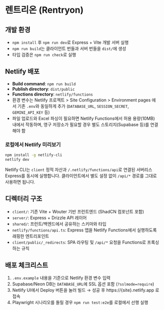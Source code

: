 # 렌트리온 (Rentryon)

## 개발 환경
- `npm install` 후 `npm run dev`로 Express + Vite 개발 서버 실행
- `npm run build`는 클라이언트 번들과 서버 번들을 `dist/`에 생성
- 타입 검증은 `npm run check`로 실행

## Netlify 배포
- **Build command**: `npm run build`
- **Publish directory**: `dist/public`
- **Functions directory**: `netlify/functions`
- 환경 변수는 Netlify 프로젝트 > Site Configuration > Environment pages 에서 기존 `.env`와 동일하게 추가 (`DATABASE_URL`, `SESSION_SECRET`, `GEMINI_API_KEY` 등)
- 파일 업로드와 Excel 파싱이 필요하면 Netlify Functions에서 허용 용량(10MB) 내에서 작동하며, 영구 저장소가 필요할 경우 별도 스토리지(Supabase 등)를 연결해야 함

### 로컬에서 Netlify 미리보기
```bash
npm install -g netlify-cli
netlify dev
```
Netlify CLI는 `client` 정적 자산과 `/.netlify/functions/api`로 연결된 서버리스 Express를 동시에 실행합니다. 클라이언트에서 별도 설정 없이 `/api/*` 경로를 그대로 사용하면 됩니다.

## 디렉터리 구조
- `client/`: 기존 Vite + Wouter 기반 프런트엔드 (ShadCN 컴포넌트 포함)
- `server/`: Express + Drizzle API 레이어
- `shared/`: 프런트/백엔드에서 공유하는 스키마와 타입
- `netlify/functions/api.ts`: Express 앱을 Netlify Functions에서 실행하도록 래핑한 엔트리포인트
- `client/public/_redirects`: SPA 라우팅 및 `/api/*` 요청을 Functions로 프록싱하는 규칙

## 배포 체크리스트
1. `.env.example` 내용을 기준으로 Netlify 환경 변수 입력
2. Supabase/Neon DB는 `DATABASE_URL`에 SSL 옵션 포함 (`?sslmode=require`)
3. Netlify UI에서 Deploy 버튼을 눌러 빌드 → 성공 후 https://{site}.netlify.app 로 접속
4. Playwright 시나리오를 돌릴 경우 `npm run test:e2e`를 로컬에서 선행 실행
